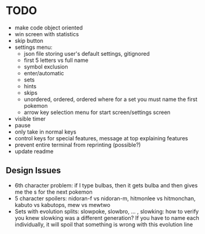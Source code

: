 # TODO

- make code object oriented
- win screen with statistics
- skip button
- settings menu:
  - json file storing user's default settings, gitignored
  - first 5 letters vs full name
  - symbol exclusion
  - enter/automatic
  - sets
  - hints
  - skips
  - unordered, ordered, ordered where for a set you must name the first pokemon
  - arrow key selection menu for start screen/settings screen
- visible timer
- pause
- only take in normal keys
- control keys for special features, message at top explaining features
- prevent entire terminal from reprinting (possible?)
- update readme

## Design Issues

- 6th character problem: if I type bulbas, then it gets bulba and then gives me the s for the next pokemon
- 5 character spoilers: nidoran-f vs nidoran-m, hitmonlee vs hitmonchan, kabuto vs kabutops, mew vs mewtwo
- Sets with evolution splits: slowpoke, slowbro, ... , slowking: how to verify you knew slowking was a different generation? If you have to name each individually, it will spoil that something is wrong with this evolution line
